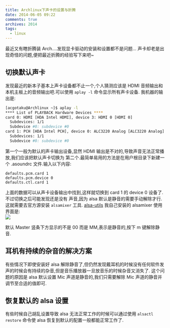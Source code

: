 ```yaml
---
title: Archlinux下声卡的设置与折腾
date: 2014-06-05 09:22
comments: true
archives: 2014
tags:
  - linux
---
```


最近又有瞎折腾装 Arch....发现显卡驱动的安装和设置都不是问题...
声卡却老是出现奇怪的问题,便把最近折腾的经验写下来吧~

## 切换默认声卡

发现最近的新本子基本上声卡设备都不止一个,个人猜测应该是 HDMI 音频输出和
本机主板上的音频输出吧.可以使用 `aplay -l` 命令显示所有声卡设备.
我机器的输出是:

```bash
[acgotaku@Archlinux ~]$ aplay -l
**** List of PLAYBACK Hardware Devices ****
card 0: HDMI [HDA Intel HDMI], device 3: HDMI 0 [HDMI 0]
  Subdevices: 1/1
  Subdevice #0: subdevice #0
card 1: PCH [HDA Intel PCH], device 0: ALC3220 Analog [ALC3220 Analog]
  Subdevices: 1/1
  Subdevice #0: subdevice #0
```

第一个一般为默认的声卡输出设备,显然 HDMI 输出是不对的,导致声音无法正常播放,我们应该把默认声卡切换为
第二个.最简单易用的方法是在用户根目录下新建一个 .asoundrc 文件.输入以下内容:

```
defaults.pcm.card 1
defaults.pcm.device 0
defaults.ctl.card 1
```

上面的数据可以从声卡设备输出中找到,这样就切换到 card 1 的 device 0 设备了.不过切换之后可能发现还是没有
声音,因为 alsa 默认是静音的需要手动解除才行. 这就需要去官方源安装 `alsamixer` 工具. [alsa-utils](https://www.archlinux.org/packages/?name=alsa-utils)
我自己安装的 alsamixer 使用界面是:  
![](https://lh5.googleusercontent.com/USgp7oXGwtvkM4al9fsXQWEqcOJuidxhQlQedsUJiSo=w811-h496-no)

默认 Master 竖条下方显示的不是 00 而是 MM,表示是静音的,按下 m 键解除静音.

## 耳机有持续的杂音的解决方案

有些情况下即使安装好 alsa 解除静音了,但仍然发现戴耳机的时候没有任何软件发声的时候会有持续的杂音,但是音乐播放器一旦放音乐的时候杂音又消失了.
这个问题的原因是 alsa 默认设置 Mic 声道是静音的,我们只需要解除 Mic 声道的静音并调节至合适的值即可.

## 恢复默认的 alsa 设置

有些时候自己胡乱设置导致 alsa 无法正常工作的时候可以通过使用 `alsactl restore` 命令使 alsa 恢复到默认的配置一般都能正常工作了.
